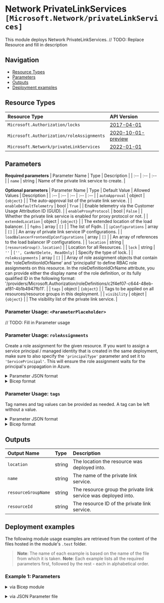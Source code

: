 # Network PrivateLinkServices `[Microsoft.Network/privateLinkServices]`

This module deploys Network PrivateLinkServices.
// TODO: Replace Resource and fill in description

## Navigation

- [Resource Types](#Resource-Types)
- [Parameters](#Parameters)
- [Outputs](#Outputs)
- [Deployment examples](#Deployment-examples)

## Resource Types

| Resource Type | API Version |
| :-- | :-- |
| `Microsoft.Authorization/locks` | [2017-04-01](https://docs.microsoft.com/en-us/azure/templates/Microsoft.Authorization/2017-04-01/locks) |
| `Microsoft.Authorization/roleAssignments` | [2020-10-01-preview](https://docs.microsoft.com/en-us/azure/templates/Microsoft.Authorization/2020-10-01-preview/roleAssignments) |
| `Microsoft.Network/privateLinkServices` | [2022-01-01](https://docs.microsoft.com/en-us/azure/templates/Microsoft.Network/privateLinkServices) |

## Parameters

**Required parameters**
| Parameter Name | Type | Description |
| :-- | :-- | :-- |
| `name` | string | Name of the private link service to create. |

**Optional parameters**
| Parameter Name | Type | Default Value | Allowed Values | Description |
| :-- | :-- | :-- | :-- | :-- |
| `autoApproval` | object | `{object}` |  | The auto-approval list of the private link service. |
| `enableDefaultTelemetry` | bool | `True` |  | Enable telemetry via the Customer Usage Attribution ID (GUID). |
| `enableProxyProtocol` | bool | `False` |  | Whether the private link service is enabled for proxy protocol or not. |
| `extendedLocation` | object | `{object}` |  | The extended location of the load balancer. |
| `fqdns` | array | `[]` |  | The list of Fqdn. |
| `ipConfigurations` | array | `[]` |  | An array of private link service IP configurations. |
| `loadBalancerFrontendIpConfigurations` | array | `[]` |  | An array of references to the load balancer IP configurations. |
| `location` | string | `[resourceGroup().location]` |  | Location for all Resources. |
| `lock` | string | `''` | `['', CanNotDelete, ReadOnly]` | Specify the type of lock. |
| `roleAssignments` | array | `[]` |  | Array of role assignment objects that contain the 'roleDefinitionIdOrName' and 'principalId' to define RBAC role assignments on this resource. In the roleDefinitionIdOrName attribute, you can provide either the display name of the role definition, or its fully qualified ID in the following format: '/providers/Microsoft.Authorization/roleDefinitions/c2f4ef07-c644-48eb-af81-4b1b4947fb11'. |
| `tags` | object | `{object}` |  | Tags to be applied on all resources/resource groups in this deployment. |
| `visibility` | object | `{object}` |  | The visibility list of the private link service. |


### Parameter Usage: `<ParameterPlaceholder>`

// TODO: Fill in Parameter usage

### Parameter Usage: `roleAssignments`

Create a role assignment for the given resource. If you want to assign a service principal / managed identity that is created in the same deployment, make sure to also specify the `'principalType'` parameter and set it to `'ServicePrincipal'`. This will ensure the role assignment waits for the principal's propagation in Azure.

<details>

<summary>Parameter JSON format</summary>

```json
"roleAssignments": {
    "value": [
        {
            "roleDefinitionIdOrName": "Reader",
            "description": "Reader Role Assignment",
            "principalIds": [
                "12345678-1234-1234-1234-123456789012", // object 1
                "78945612-1234-1234-1234-123456789012" // object 2
            ]
        },
        {
            "roleDefinitionIdOrName": "/providers/Microsoft.Authorization/roleDefinitions/c2f4ef07-c644-48eb-af81-4b1b4947fb11",
            "principalIds": [
                "12345678-1234-1234-1234-123456789012" // object 1
            ],
            "principalType": "ServicePrincipal"
        }
    ]
}
```

</details>

<details>

<summary>Bicep format</summary>

```bicep
roleAssignments: [
    {
        roleDefinitionIdOrName: 'Reader'
        description: 'Reader Role Assignment'
        principalIds: [
            '12345678-1234-1234-1234-123456789012' // object 1
            '78945612-1234-1234-1234-123456789012' // object 2
        ]
    }
    {
        roleDefinitionIdOrName: '/providers/Microsoft.Authorization/roleDefinitions/c2f4ef07-c644-48eb-af81-4b1b4947fb11'
        principalIds: [
            '12345678-1234-1234-1234-123456789012' // object 1
        ]
        principalType: 'ServicePrincipal'
    }
]
```

</details>
<p>

### Parameter Usage: `tags`

Tag names and tag values can be provided as needed. A tag can be left without a value.

<details>

<summary>Parameter JSON format</summary>

```json
"tags": {
    "value": {
        "Environment": "Non-Prod",
        "Contact": "test.user@testcompany.com",
        "PurchaseOrder": "1234",
        "CostCenter": "7890",
        "ServiceName": "DeploymentValidation",
        "Role": "DeploymentValidation"
    }
}
```

</details>

<details>

<summary>Bicep format</summary>

```bicep
tags: {
    Environment: 'Non-Prod'
    Contact: 'test.user@testcompany.com'
    PurchaseOrder: '1234'
    CostCenter: '7890'
    ServiceName: 'DeploymentValidation'
    Role: 'DeploymentValidation'
}
```

</details>
<p>

## Outputs

| Output Name | Type | Description |
| :-- | :-- | :-- |
| `location` | string | The location the resource was deployed into. |
| `name` | string | The name of the private link service. |
| `resourceGroupName` | string | The resource group the private link service was deployed into. |
| `resourceId` | string | The resource ID of the private link service. |

## Deployment examples

The following module usage examples are retrieved from the content of the files hosted in the module's `.test` folder.
   >**Note**: The name of each example is based on the name of the file from which it is taken.
   >**Note**: Each example lists all the required parameters first, followed by the rest - each in alphabetical order.

<h3>Example 1: Parameters</h3>

<details>

<summary>via Bicep module</summary>

```bicep
module privateLinkServices './Microsoft.Network/privateLinkServices/deploy.bicep' = {
  name: '${uniqueString(deployment().name)}-privateLinkServices'
  params: {
    // Required parameters
    name: '<<namePrefix>>-az-pls-001'
    // Non-required parameters
    ipConfigurations: [
      {
        name: 'pls01'
        properties: {
          primary: true
          privateIPAllocationMethod: 'Dynamic'
          subnet: {
            id: '/subscriptions/<<subscriptionId>>/resourceGroups/validation-rg/providers/Microsoft.Network/virtualNetworks/adp-<<namePrefix>>-az-vnet-x-001/subnets/<<namePrefix>>-az-subnet-x-001'
          }
        }
      }
    ]
    loadBalancerFrontendIpConfigurations: [
      {
        id: '/subscriptions/<<subscriptionId>>/resourceGroups/validation-rg/providers/Microsoft.Network/loadBalancers/adp-<<namePrefix>>-az-lb-internal-001/frontendIPConfigurations/privateIPConfig1'
      }
    ]
    lock: 'CanNotDelete'
  }
}
```

</details>
<p>

<details>

<summary>via JSON Parameter file</summary>

```json
{
  "$schema": "https://schema.management.azure.com/schemas/2019-04-01/deploymentParameters.json#",
  "contentVersion": "1.0.0.0",
  "parameters": {
    // Required parameters
    "name": {
      "value": "<<namePrefix>>-az-pls-001"
    },
    // Non-required parameters
    "ipConfigurations": {
      "value": [
        {
          "name": "pls01",
          "properties": {
            "primary": true,
            "privateIPAllocationMethod": "Dynamic",
            "subnet": {
              "id": "/subscriptions/<<subscriptionId>>/resourceGroups/validation-rg/providers/Microsoft.Network/virtualNetworks/adp-<<namePrefix>>-az-vnet-x-001/subnets/<<namePrefix>>-az-subnet-x-001"
            }
          }
        }
      ]
    },
    "loadBalancerFrontendIpConfigurations": {
      "value": [
        {
          "id": "/subscriptions/<<subscriptionId>>/resourceGroups/validation-rg/providers/Microsoft.Network/loadBalancers/adp-<<namePrefix>>-az-lb-internal-001/frontendIPConfigurations/privateIPConfig1"
        }
      ]
    },
    "lock": {
      "value": "CanNotDelete"
    }
  }
}
```

</details>
<p>
